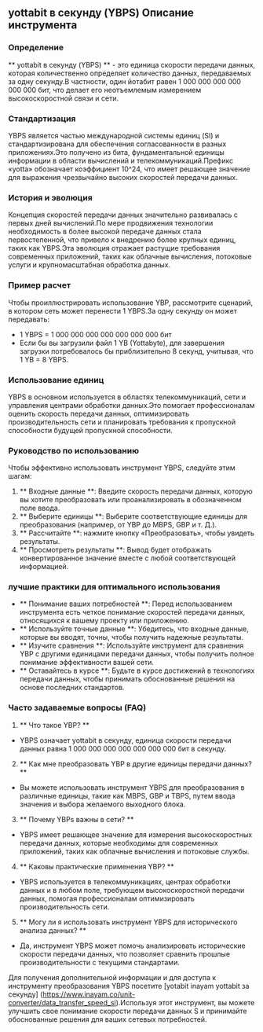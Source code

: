 ## yottabit в секунду (YBPS) Описание инструмента

### Определение
** yottabit в секунду (YBPS) ** - это единица скорости передачи данных, которая количественно определяет количество данных, передаваемых за одну секунду.В частности, один йотабит равен 1 000 000 000 000 000 000 бит, что делает его неотъемлемым измерением высокоскоростной связи и сети.

### Стандартизация
YBPS является частью международной системы единиц (SI) и стандартизирована для обеспечения согласованности в разных приложениях.Это получено из бита, фундаментальной единицы информации в области вычислений и телекоммуникаций.Префикс «yotta» обозначает коэффициент 10^24, что имеет решающее значение для выражения чрезвычайно высоких скоростей передачи данных.

### История и эволюция
Концепция скоростей передачи данных значительно развивалась с первых дней вычислений.По мере продвижения технологии необходимость в более высокой передаче данных стала первостепенной, что привело к внедрению более крупных единиц, таких как YBPS.Эта эволюция отражает растущие требования современных приложений, таких как облачные вычисления, потоковые услуги и крупномасштабная обработка данных.

### Пример расчет
Чтобы проиллюстрировать использование YBP, рассмотрите сценарий, в котором сеть может перенести 1 YBPS.За одну секунду он может передавать:
- 1 YBPS = 1 000 000 000 000 000 000 000 бит
- Если бы вы загрузили файл 1 YB (Yottabyte), для завершения загрузки потребовалось бы приблизительно 8 секунд, учитывая, что 1 YB = 8 YBPS.

### Использование единиц
YBPS в основном используется в областях телекоммуникаций, сети и управления центрами обработки данных.Это помогает профессионалам оценить скорость передачи данных, оптимизировать производительность сети и планировать требования к пропускной способности будущей пропускной способности.

### Руководство по использованию
Чтобы эффективно использовать инструмент YBPS, следуйте этим шагам:
1. ** Входные данные **: Введите скорость передачи данных, которую вы хотите преобразовать или проанализировать в обозначенном поле ввода.
2. ** Выберите единицы **: Выберите соответствующие единицы для преобразования (например, от YBP до MBPS, GBP и т. Д.).
3. ** Рассчитайте **: нажмите кнопку «Преобразовать», чтобы увидеть результаты.
4. ** Просмотреть результаты **: Вывод будет отображать конвертированное значение вместе с любой соответствующей информацией.

### лучшие практики для оптимального использования
- ** Понимание ваших потребностей **: Перед использованием инструмента есть четкое понимание скоростей передачи данных, относящихся к вашему проекту или приложению.
- ** Используйте точные данные **: Убедитесь, что входные данные, которые вы вводят, точны, чтобы получить надежные результаты.
- ** Изучите сравнения **: Используйте инструмент для сравнения YBP с другими единицами передачи данных, чтобы получить полное понимание эффективности вашей сети.
- ** Оставайтесь в курсе **: Будьте в курсе достижений в технологиях передачи данных, чтобы принимать обоснованные решения на основе последних стандартов.

### Часто задаваемые вопросы (FAQ)

1. ** Что такое YBP? **
- YBPS означает yottabit в секунду, единица скорости передачи данных равна 1 000 000 000 000 000 000 000 бит в секунду.

2. ** Как мне преобразовать YBP в другие единицы передачи данных? **
- Вы можете использовать инструмент YBPS для преобразования в различные единицы, такие как MBPS, GBP и TBPS, путем ввода значения и выбора желаемого выходного блока.

3. ** Почему YBPs важны в сети? **
- YBPS имеет решающее значение для измерения высокоскоростных передачи данных, которые необходимы для современных приложений, таких как облачные вычисления и потоковые службы.

4. ** Каковы практические применения YBP? **
- YBPS используется в телекоммуникациях, центрах обработки данных и в любом поле, требующем высокоскоростной передачи данных, помогая профессионалам оптимизировать производительность сети.

5. ** Могу ли я использовать инструмент YBPS для исторического анализа данных? **
- Да, инструмент YBPS может помочь анализировать исторические скорости передачи данных, что позволяет сравнить прошлые производительности с текущими стандартами.

Для получения дополнительной информации и для доступа к инструменту преобразования YBPS посетите [yotabit inayam yottabit за секунду] (https://www.inayam.co/unit-converter/data_transfer_speed_si).Используя этот инструмент, вы можете улучшить свое понимание скорости передачи данных S и принимайте обоснованные решения для ваших сетевых потребностей.